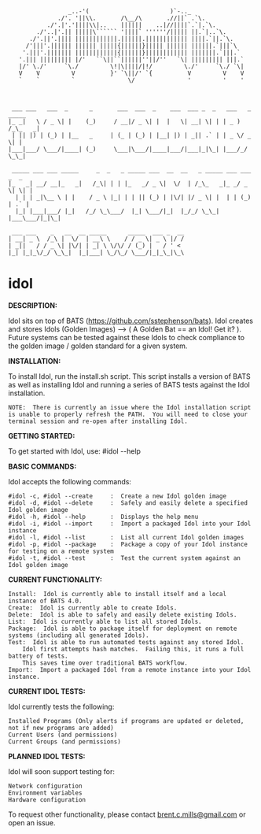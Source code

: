 


                     _..-'(                       )`-.._
                  ./'. '||\\.       /\__/\       .//||` .`\.
               ./'.|'.'||||\\|..    ||||||    ..|//||||`.`|.`\.
            ./'..|'.|| |||||\`````` '||||` ''''''/||||| ||.`|..`\.       
          ./'.||'.|||| ||||||||||||.||||||.|||||||||||| ||||.`||.`\.     
         /'|||'.|||||| |||||| |||||{||||||}||||| |||||| ||||||.`|||`\    
        '.|||'.||||||| ||||||||||||{||||||}|||||||||||| |||||||.`|||.`  
       '.||| ||||||||| |/'   ``\||``||||||''||/''   `\| ||||||||| |||.`
       |/' \./'     `\./         \!|\||||/|!/         \./'     `\./ `\|  
       V    V         V          }' `\||/' `{          V         V    V
       `    `         `               \/               '         '    '



	 ___ ___   ___  _      _       ___  ___  _    ___  ___ _  _   ___   _ _____ 
	|_ _|   \ / _ \| |    (_)     / __|/ _ \| |  |   \| __| \| | | _ ) /_\_   _|
	 | || |) | (_) | |__   _     | (_ | (_) | |__| |) | _|| .` | | _ \/ _ \| |  
	|___|___/ \___/|____| (_)     \___|\___/|____|___/|___|_|\_| |___/_/ \_\_|  
	                                                                            
	 _____ ___ ___ _____     _  _   _ _____ ___  __  __   _ _____ ___ ___  _  _ 
	|_   _| __/ __|_   _|   /_\| | | |_   _/ _ \|  \/  | /_\_   _|_ _/ _ \| \| |
	  | | | _|\__ \ | |    / _ \ |_| | | || (_) | |\/| |/ _ \| |  | | (_) | .` |
	  |_| |___|___/ |_|   /_/ \_\___/  |_| \___/|_|  |_/_/ \_\_| |___\___/|_|\_|
	                                                                            
	 ___ ___    _   __  __ _____      _____  ___ _  __
	| __| _ \  /_\ |  \/  | __\ \    / / _ \| _ \ |/ /
	| _||   / / _ \| |\/| | _| \ \/\/ / (_) |   / ' < 
	|_| |_|_\/_/ \_\_|  |_|___| \_/\_/ \___/|_|_\_|\_\

idol
====


**DESCRIPTION:**

Idol sits on top of BATS (https://github.com/sstephenson/bats).  Idol creates and stores Idols (Golden Images) --> ( A Golden Bat == an Idol!  Get it? ).  Future systems can be tested against these Idols to check compliance to the golden image / golden standard for a given system.


**INSTALLATION:**

To install Idol, run the install.sh script.  This script installs a version of BATS as well as installing Idol and running a series of BATS tests against the Idol installation.

	NOTE:  There is currently an issue where the Idol installation script is unable to properly refresh the PATH.  You will need to close your terminal session and re-open after installing Idol.


**GETTING STARTED:**

To get started with Idol, use:
	#idol --help


**BASIC COMMANDS:**

Idol accepts the following commands:

	#idol -c, #idol --create     :  Create a new Idol golden image
	#idol -d, #idol --delete     :  Safely and easily delete a specified Idol golden image
	#idol -h, #idol --help       :  Displays the help menu
	#idol -i, #idol --import     :  Import a packaged Idol into your Idol instance
	#idol -l, #idol --list       :  List all current Idol golden images
	#idol -p, #idol --package    :  Package a copy of your Idol instance for testing on a remote system
	#idol -t, #idol --test       :  Test the current system against an Idol golden image


**CURRENT FUNCTIONALITY:**

	Install:  Idol is currently able to install itself and a local instance of BATS 4.0.
	Create:  Idol is currently able to create Idols.  
	Delete:  Idol is able to safely and easily delete existing Idols.
	List:  Idol is currently able to list all stored Idols.
	Package:  Idol is able to package itself for deployment on remote systems (including all generated Idols).
	Test:  Idol is able to run automated tests against any stored Idol.
		Idol first attempts hash matches.  Failing this, it runs a full battery of tests.  
		This saves time over traditional BATS workflow.
	Import:  Import a packaged Idol from a remote instance into your Idol instance.

**CURRENT IDOL TESTS:**

  Idol currently tests the following:
  
	Installed Programs (Only alerts if programs are updated or deleted, not if new programs are added)
	Current Users (and permissions)
	Current Groups (and permissions)

**PLANNED IDOL TESTS:**

  Idol will soon support testing for:
  
	Network configuration
	Environment variables
	Hardware configuration

To request other functionality, please contact brent.c.mills@gmail.com or open an issue.
